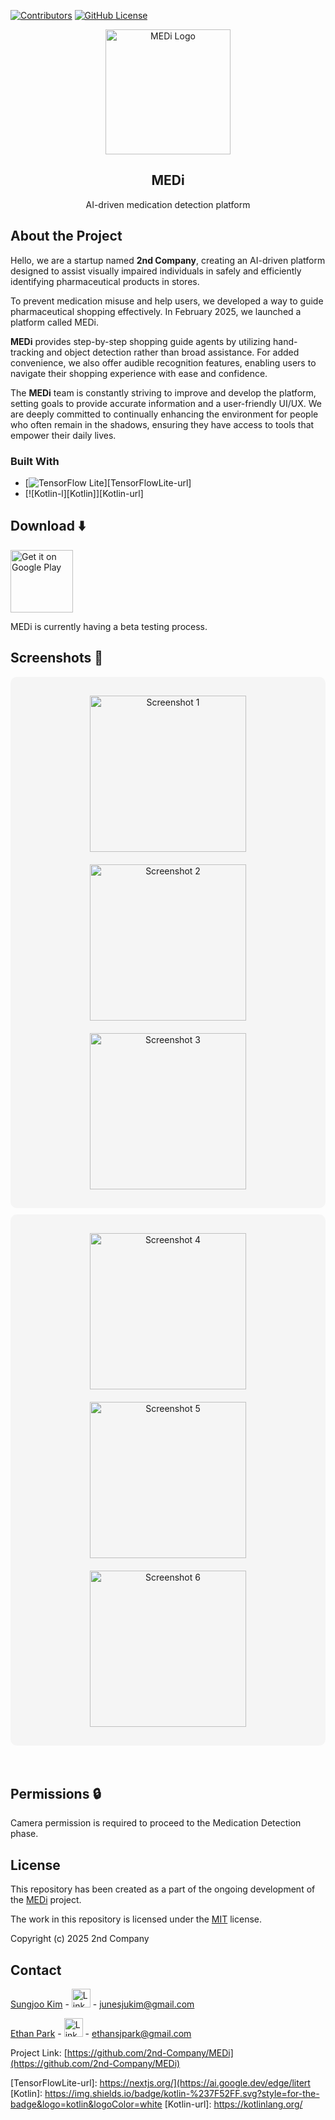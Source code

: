 [![Contributors][contributors-shield]][contributors-url]
[![GitHub License][license-shield]][license-url]



<div align="center">
  <img src="./doc/Icon/logo.jpeg" alt="MEDi Logo" width="200">
</div>
<div align="center">
  <h2>MEDi</h2>
</div>
<p align="center">AI-driven medication detection platform</p>

## About the Project
Hello, we are a startup named **2nd Company**, creating an AI-driven platform designed to assist visually impaired individuals in safely and efficiently identifying pharmaceutical products in stores.

To prevent medication misuse and help users, we developed a way to guide pharmaceutical shopping effectively. In February 2025, we launched a platform called MEDi. 

**MEDi** provides step-by-step shopping guide agents by utilizing hand-tracking and object detection rather than broad assistance. For added convenience, we also offer audible recognition features, enabling users to navigate their shopping experience with ease and confidence.

The **MEDi**  team is constantly striving to improve and develop the platform, setting goals to provide accurate information and a user-friendly UI/UX. We are deeply committed to continually enhancing the environment for people who often remain in the shadows, ensuring they have access to tools that empower their daily lives.

### Built With
* [![TensorFlow Lite][TensorFlow]][TensorFlowLite-url]
* [![Kotlin-l][Kotlin]][Kotlin-url]

## Download ⬇️
[<img alt="Get it on Google Play" height="100" src="./doc/googleplay.png">](https://play.google.com/apps/testing/com.MedI)

MEDi is currently having a beta testing process.


## Screenshots 📱
<div align="center" style="background-color: #f5f5f5; padding: 20px; border-radius: 10px;">
  <img src="./doc/Photo/Screenshot1.jpeg" alt="Screenshot 1" width="250" style="margin: 10px;">
  <img src="./doc/Photo/Screenshot2.jpeg" alt="Screenshot 2" width="250" style="margin: 10px;">
  <img src="./doc/Photo/Screenshot3.jpeg" alt="Screenshot 3" width="250" style="margin: 10px;">
</div>
<div align="center" style="background-color: #f5f5f5; padding: 20px; margin-top: 10px; border-radius: 10px;">
  <img src="./doc/Photo/Screenshot4.jpeg" alt="Screenshot 4" width="250" style="margin: 10px;">
  <img src="./doc/Photo/Screenshot5.jpeg" alt="Screenshot 5" width="250" style="margin: 10px;">
  <img src="./doc/Photo/Screenshot6.jpeg" alt="Screenshot 6" width="250" style="margin: 10px;">
</div>
<br/><br/>

<!-- PERMISSIONS -->
## Permissions 🔒

Camera permission is required to proceed to the Medication Detection phase.


## License
This repository has been created as a part of the ongoing development of the [MEDi](https://github.com/2nd-Company/MEDi) project.

The work in this repository is licensed under the [MIT](https://github.com/2nd-Company/MEDi/blob/main/LICENSE) license.

Copyright (c) 2025 2nd Company


<!-- CONTACT -->
## Contact

[Sungjoo Kim](https://github.com/junesjukim) - [<img src="./doc/Icon/Linkedin.png" alt="LinkedIn" width="30">](https://www.linkedin.com/in/sungjoo-kim-june777) - junesjukim@gmail.com

[Ethan Park](https://github.com/ethansjpark) - [<img src="./doc/Icon/Linkedin.png" alt="LinkedIn" width="30">](https://www.linkedin.com/in/esjp/) - ethansjpark@gmail.com

Project Link: [https://github.com/2nd-Company/MEDi](https://github.com/2nd-Company/MEDi)

<!-- MARKDOWN LINKS & IMAGES -->
<!-- https://www.markdownguide.org/basic-syntax/#reference-style-links -->
<!-- [GitHub License]: https://img.shields.io/github/license/2nd-Company/MEDi?style=for-the-badge -->
[contributors-shield]: https://img.shields.io/github/contributors/2nd-Company/MEDi?style=for-the-badge&color=green
[contributors-url]: https://github.com/2nd-Company/MEDi/contributors
[license-shield]: https://img.shields.io/github/license/2nd-Company/Medi?style=for-the-badge
[license-url]: https://github.com/2nd-Company/MEDi/blob/main/LICENSE 
[linkedin-shield]: ./doc/Icon/Linkedin.png
[github-surl]: https://github.com/junesjukim
[github-eurl]: https://github.com/ethansjpark
[linkedin-surl]: https://www.linkedin.com/in/sungjoo-kim-june777
[linkedin-eurl]: https://www.linkedin.com/in/esjp/
[TensorFlow]: https://img.shields.io/badge/TensorFlow-%23FF6F00.svg?style=for-the-badge&logo=TensorFlow&logoColor=white
[TensorFlowLite-url]: https://nextjs.org/](https://ai.google.dev/edge/litert
[Kotlin]: https://img.shields.io/badge/kotlin-%237F52FF.svg?style=for-the-badge&logo=kotlin&logoColor=white
[Kotlin-url]: https://kotlinlang.org/
